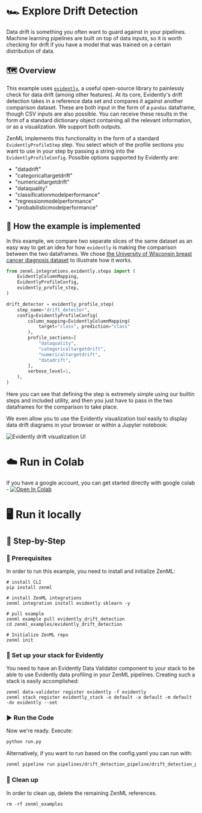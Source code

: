 # 🏎 Explore Drift Detection
Data drift is something you often want to guard against in your pipelines.
Machine learning pipelines are built on top of data inputs, so it is worth
checking for drift if you have a model that was trained on a certain
distribution of data.

## 🗺 Overview
This example uses [`evidently`](https://github.com/evidentlyai/evidently), a
useful open-source library to painlessly check for data drift (among other
features). At its core, Evidently's drift detection takes in a reference data
set and compares it against another comparison dataset. These are both input in
the form of a `pandas` dataframe, though CSV inputs are also possible. You can receive these results in the form of a standard dictionary object containing all the relevant information, or as a visualization. We support both outputs.

ZenML implements this functionality in the form of a standard `EvidentlyProfileStep` step.
You select which of the profile sections you want to use in your step by passing
a string into the `EvidentlyProfileConfig`. Possible options supported by
Evidently are:

- "datadrift"
- "categoricaltargetdrift"
- "numericaltargetdrift"
- "dataquality"
- "classificationmodelperformance"
- "regressionmodelperformance"
- "probabilisticmodelperformance"

## 🧰 How the example is implemented
In this example, we compare two separate slices of the same dataset as an easy
way to get an idea for how `evidently` is making the comparison between the two
dataframes. We chose [the University of Wisconsin breast cancer diagnosis
dataset](https://archive.ics.uci.edu/ml/datasets/Breast+Cancer+Wisconsin+(Diagnostic))
to illustrate how it works.

```python
from zenml.integrations.evidently.steps import (
    EvidentlyColumnMapping,
    EvidentlyProfileConfig,
    evidently_profile_step,
)

drift_detector = evidently_profile_step(
    step_name="drift_detector",
    config=EvidentlyProfileConfig(
        column_mapping=EvidentlyColumnMapping(
            target="class", prediction="class"
        ),
        profile_sections=[
            "dataquality",
            "categoricaltargetdrift",
            "numericaltargetdrift",
            "datadrift",
        ],
        verbose_level=1,
    ),
)

```

Here you can see that defining the step is extremely simple using our
builtin steps and included utility, and then you just have to pass in the two
dataframes for the comparison to take place.

We even allow you to use the Evidently visualization tool easily to display data
drift diagrams in your browser or within a Jupyter notebook:

![Evidently drift visualization UI](assets/drift_visualization.png)

# ☁️ Run in Colab
If you have a google account, you can get started directly with google colab - [![Open In Colab](https://colab.research.google.com/assets/colab-badge.svg)](https://colab.research.google.com/github/zenml-io/zenml/blob/main/examples/evidently_drift_detection/evidently.ipynb)

# 🖥 Run it locally

## 👣 Step-by-Step
### 📄 Prerequisites 
In order to run this example, you need to install and initialize ZenML:

```shell
# install CLI
pip install zenml

# install ZenML integrations
zenml integration install evidently sklearn -y

# pull example
zenml example pull evidently_drift_detection
cd zenml_examples/evidently_drift_detection

# Initialize ZenML repo
zenml init
```

### 🥞 Set up your stack for Evidently

You need to have an Evidently Data Validator component to your stack to be able to
use Evidently data profiling in your ZenML pipelines. Creating such a stack is
easily accomplished:

```shell
zenml data-validator register evidently -f evidently
zenml stack register evidently_stack -o default -a default -m default -dv evidently --set
```

### ▶️ Run the Code
Now we're ready. Execute:

```bash
python run.py
```

Alternatively, if you want to run based on the config.yaml you can run with:

```bash
zenml pipeline run pipelines/drift_detection_pipeline/drift_detection_pipeline.py -c config.yaml
```

### 🧽 Clean up
In order to clean up, delete the remaining ZenML references.

```shell
rm -rf zenml_examples
```
